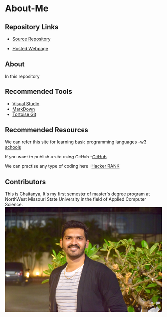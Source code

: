 # About-Me
## Repository Links

- [Source Repository](https://github.com/chaitanyapopuri/About-Me)

- [Hosted Webpage](https://github.com/chaitanyapopuri/About-Me)

## About
  In this repository 
## Recommended Tools
- [Visual Studio](https://code.visualstudio.com/)
- [MarkDown](https://www.markdownguide.org/basic-syntax)
- [Tortoise Git](https://tortoisegit.org/)

## Recommended Resources
We can refer this site for learning basic programming languages
-[w3 schools](https://www.w3schools.com/) 

If you want to publish a site using GitHub
-[GitHub](https://github.com/)

We can practise any type of coding here
-[Hacker RANK](https://www.hackerrank.com/)

## Contributors
This is Chaitanya, It's my first semester of master's degree program at NorthWest Missouri State University in the field of Applied 
Computer Science. <br>
![My Fav Pic](IMG_5413.jpg)
